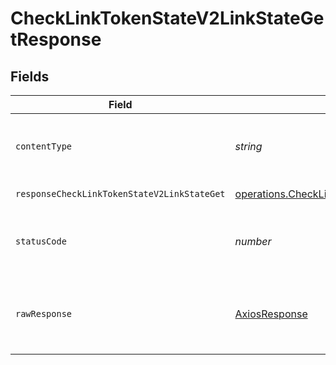 # CheckLinkTokenStateV2LinkStateGetResponse


## Fields

| Field                                                                                                                                                                                                 | Type                                                                                                                                                                                                  | Required                                                                                                                                                                                              | Description                                                                                                                                                                                           |
| ----------------------------------------------------------------------------------------------------------------------------------------------------------------------------------------------------- | ----------------------------------------------------------------------------------------------------------------------------------------------------------------------------------------------------- | ----------------------------------------------------------------------------------------------------------------------------------------------------------------------------------------------------- | ----------------------------------------------------------------------------------------------------------------------------------------------------------------------------------------------------- |
| `contentType`                                                                                                                                                                                         | *string*                                                                                                                                                                                              | :heavy_check_mark:                                                                                                                                                                                    | HTTP response content type for this operation                                                                                                                                                         |
| `responseCheckLinkTokenStateV2LinkStateGet`                                                                                                                                                           | [operations.CheckLinkTokenStateV2LinkStateGetResponseCheckLinkTokenStateV2LinkStateGet](../../../sdk/models/operations/checklinktokenstatev2linkstategetresponsechecklinktokenstatev2linkstateget.md) | :heavy_minus_sign:                                                                                                                                                                                    | Successful Response                                                                                                                                                                                   |
| `statusCode`                                                                                                                                                                                          | *number*                                                                                                                                                                                              | :heavy_check_mark:                                                                                                                                                                                    | HTTP response status code for this operation                                                                                                                                                          |
| `rawResponse`                                                                                                                                                                                         | [AxiosResponse](https://axios-http.com/docs/res_schema)                                                                                                                                               | :heavy_minus_sign:                                                                                                                                                                                    | Raw HTTP response; suitable for custom response parsing                                                                                                                                               |